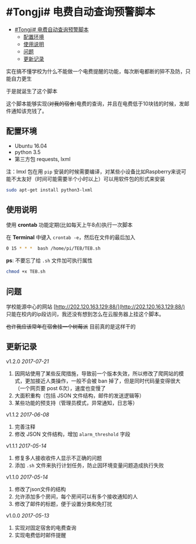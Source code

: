 # #Tongji# 电费自动查询预警脚本
<!-- TOC -->

- [#Tongji# 电费自动查询预警脚本](#tongji-电费自动查询预警脚本)
    - [配置环境](#配置环境)
    - [使用说明](#使用说明)
    - [问题](#问题)
    - [更新记录](#更新记录)

<!-- /TOC -->

实在搞不懂学校为什么不能做一个电费提醒的功能，每次断电都断的猝不及防，只能自力更生

于是就诞生了这个脚本

这个脚本能够实现(~~对我的宿舍~~)电费的查询，并且在电费低于10块钱的时候，发邮件通知该充钱了。


## 配置环境

- Ubuntu 16.04
- python 3.5
- 第三方包 requests, lxml

注：lmxl 包在用 `pip` 安装的时候需要编译，对某些小设备比如Raspberry来说可能不太友好（时间可能需要半个小时以上）可以用软件包的形式来安装

```bash
sudo apt-get install python3-lxml
```

## 使用说明

使用 **crontab** 功能定期(比如每天上午8点)执行一次脚本

在 **Terminal** 中键入 `crontab -e`，然后在文件的最后加入

```bash
0 15 * * *  bash /home/pi/TEB/TEB.sh
```

**ps**: 不要忘了给 `.sh` 文件加可执行属性

```bash
chmod +x TEB.sh
```

## 问题

学校能源中心的网站 [http://202.120.163.129:88/](http://202.120.163.129:88/) 只能在校内的ip段访问，我还没有想到怎么在云服务器上挂这个脚本。

~~也许我应该常年在宿舍挂一个树莓派~~
目前真的是这样干的

## 更新记录

v1.2.0  _2017-07-21_

1. 因网站使用了某些反爬措施，导致前一个版本失效，所以修改了爬网站的模式，更加接近人类操作，一般不会被 ban 掉了，但是同时代码量变得很大（一个网页要 post 6次），速度也变慢了
2. 大面积重构（包括 JSON 文件结构，邮件的发送逻辑等）
3. 某些功能的预支持（管理员模式，异常通知，日志等）

v1.1.2  _2017-06-08_

1. 完善注释
2. 修改 JSON 文件结构，增加 `alarm_threshold` 字段

v1.1.1  _2017-05-14_

1. 修复多人接收收件人显示不正确的问题
2. 添加 `.sh` 文件来执行计划任务，防止因环境变量问题造成执行失败

v1.1.0  _2017-05-14_

1. 修改了json文件的结构
2. 允许添加多个房间，每个房间可以有多个接收通知的人
3. 修改了邮件的标题，便于设置分类和免打扰

v1.0.0  _2017-05-13_

1. 实现对固定宿舍的电费查询
2. 实现电费低时邮件提醒

